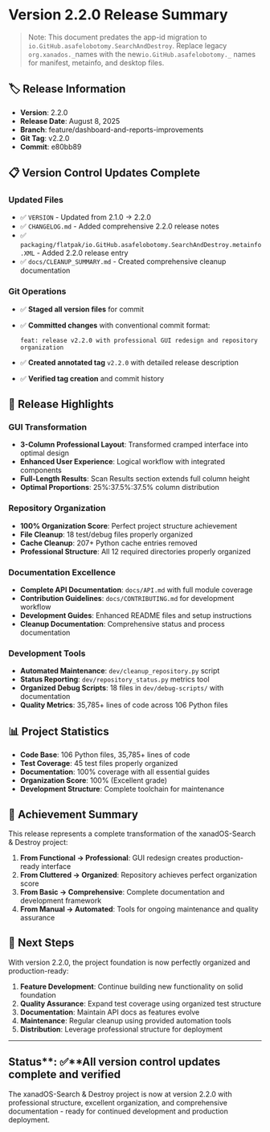 # Version 2.2.0 Release Summary

> Note: This document predates the app-id migration to
> `io.GitHub.asafelobotomy.SearchAndDestroy`. Replace legacy
> `org.xanados._`names with the new`io.GitHub.asafelobotomy._` names
> for manifest, metainfo, and desktop files.
>
>
>
## 🏷️ **Release Information**

- **Version**: 2.2.0
- **Release Date**: August 8, 2025
- **Branch**: feature/dashboard-and-reports-improvements
- **Git Tag**: v2.2.0
- **Commit**: e80bb89

## 📋 **Version Control Updates Complete**

### Updated Files

- ✅ `VERSION` - Updated from 2.1.0 → 2.2.0
- ✅ `CHANGELOG.md` - Added comprehensive 2.2.0 release notes
- ✅ `packaging/flatpak/io.GitHub.asafelobotomy.SearchAndDestroy.metainfo.XML` - Added 2.2.0 release entry
- ✅ `docs/CLEANUP_SUMMARY.md` - Created comprehensive cleanup documentation

### Git Operations

- ✅ **Staged all version files** for commit
- ✅ **Committed changes** with conventional commit format:

  ```text
  feat: release v2.2.0 with professional GUI redesign and repository organization
  ```

- ✅ **Created annotated tag** `v2.2.0` with detailed release description
- ✅ **Verified tag creation** and commit history

## 🚀 **Release Highlights**

### GUI Transformation

- **3-Column Professional Layout**: Transformed cramped interface into optimal design
- **Enhanced User Experience**: Logical workflow with integrated components
- **Full-Length Results**: Scan Results section extends full column height
- **Optimal Proportions**: 25%:37.5%:37.5% column distribution

### Repository Organization

- **100% Organization Score**: Perfect project structure achievement
- **File Cleanup**: 18 test/debug files properly organized
- **Cache Cleanup**: 207+ Python cache entries removed
- **Professional Structure**: All 12 required directories properly organized

### Documentation Excellence

- **Complete API Documentation**: `docs/API.md` with full module coverage
- **Contribution Guidelines**: `docs/CONTRIBUTING.md` for development workflow
- **Development Guides**: Enhanced README files and setup instructions
- **Cleanup Documentation**: Comprehensive status and process documentation

### Development Tools

- **Automated Maintenance**: `dev/cleanup_repository.py` script
- **Status Reporting**: `dev/repository_status.py` metrics tool
- **Organized Debug Scripts**: 18 files in `dev/debug-scripts/` with documentation
- **Quality Metrics**: 35,785+ lines of code across 106 Python files

## 📊 **Project Statistics**

- **Code Base**: 106 Python files, 35,785+ lines of code
- **Test Coverage**: 45 test files properly organized
- **Documentation**: 100% coverage with all essential guides
- **Organization Score**: 100% (Excellent grade)
- **Development Structure**: Complete toolchain for maintenance

## 🎯 **Achievement Summary**

This release represents a complete transformation of the xanadOS-Search & Destroy project:

1. **From Functional → Professional**: GUI redesign creates production-ready interface
2. **From Cluttered → Organized**: Repository achieves perfect organization score
3. **From Basic → Comprehensive**: Complete documentation and development framework
4. **From Manual → Automated**: Tools for ongoing maintenance and quality assurance

## 🔮 **Next Steps**

With version 2.2.0, the project foundation is now perfectly organized and production-ready:

1. **Feature Development**: Continue building new functionality on solid foundation
2. **Quality Assurance**: Expand test coverage using organized test structure
3. **Documentation**: Maintain API docs as features evolve
4. **Maintenance**: Regular cleanup using provided automation tools
5. **Distribution**: Leverage professional structure for deployment

---

## Status**: ✅**All version control updates complete and verified

The xanadOS-Search & Destroy project is now at version 2.2.0 with professional structure, excellent organization, and comprehensive documentation - ready for continued development and production deployment.
